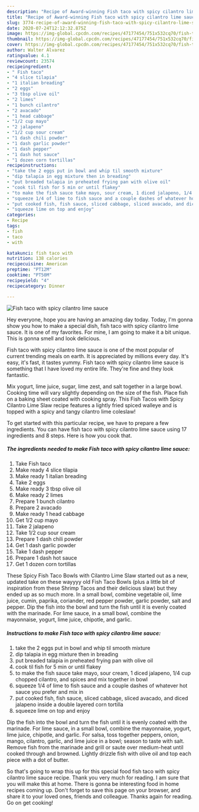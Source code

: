 ```yaml
---
description: "Recipe of Award-winning Fish taco with spicy cilantro lime sauce"
title: "Recipe of Award-winning Fish taco with spicy cilantro lime sauce"
slug: 3774-recipe-of-award-winning-fish-taco-with-spicy-cilantro-lime-sauce
date: 2020-07-24T12:12:32.875Z
image: https://img-global.cpcdn.com/recipes/47177454/751x532cq70/fish-taco-with-spicy-cilantro-lime-sauce-recipe-main-photo.jpg
thumbnail: https://img-global.cpcdn.com/recipes/47177454/751x532cq70/fish-taco-with-spicy-cilantro-lime-sauce-recipe-main-photo.jpg
cover: https://img-global.cpcdn.com/recipes/47177454/751x532cq70/fish-taco-with-spicy-cilantro-lime-sauce-recipe-main-photo.jpg
author: Walter Alvarez
ratingvalue: 4.1
reviewcount: 23574
recipeingredient:
- " Fish taco"
- "4 slice tilapia"
- "1 italian breading"
- "2 eggs"
- "3 tbsp olive oil"
- "2 limes"
- "1 bunch cilantro"
- "2 avacado"
- "1 head cabbage"
- "1/2 cup mayo"
- "2 jalapeno"
- "1/2 cup sour cream"
- "1 dash chili powder"
- "1 dash garlic powder"
- "1 dash pepper"
- "1 dash hot sauce"
- "1 dozen corn tortillas"
recipeinstructions:
- "take the 2 eggs put in bowl and whip til smooth mixture"
- "dip talapia in egg mixture then in breading"
- "put breaded talapia in preheated frying pan with olive oil"
- "cook til fish for 5 min or until flakey"
- "to make the fish sauce take mayo, sour cream, 1 diced jalapeno, 1/4 cup chopped cilantro, and spices and mix together in bowl"
- "squeeze 1/4 of lime to fish sauce and a couple dashes of whatever hot sauce you prefer and mix in"
- "put cooked fish, fish sauce, sliced cabbage, sliced avacado, and diced jalapeno inside a double layered corn tortilla"
- "squeeze lime on top and enjoy"
categories:
- Recipe
tags:
- fish
- taco
- with

katakunci: fish taco with 
nutrition: 138 calories
recipecuisine: American
preptime: "PT12M"
cooktime: "PT50M"
recipeyield: "4"
recipecategory: Dinner

---
```



![Fish taco with spicy cilantro lime sauce](https://img-global.cpcdn.com/recipes/47177454/751x532cq70/fish-taco-with-spicy-cilantro-lime-sauce-recipe-main-photo.jpg)

Hey everyone, hope you are having an amazing day today. Today, I'm gonna show you how to make a special dish, fish taco with spicy cilantro lime sauce. It is one of my favorites. For mine, I am going to make it a bit unique. This is gonna smell and look delicious.

Fish taco with spicy cilantro lime sauce is one of the most popular of current trending meals on earth. It is appreciated by millions every day. It's easy, it's fast, it tastes yummy. Fish taco with spicy cilantro lime sauce is something that I have loved my entire life. They're fine and they look fantastic.

Mix yogurt, lime juice, sugar, lime zest, and salt together in a large bowl. Cooking time will vary slightly depending on the size of the fish. Place fish on a baking sheet coated with cooking spray. This Fish Tacos with Spicy Cilantro Lime Slaw recipe features a lightly fried spiced walleye and is topped with a spicy and tangy cilantro lime coleslaw!


To get started with this particular recipe, we have to prepare a few ingredients. You can have fish taco with spicy cilantro lime sauce using 17 ingredients and 8 steps. Here is how you cook that.

<!--inarticleads1-->

##### The ingredients needed to make Fish taco with spicy cilantro lime sauce:

1. Take  Fish taco
1. Make ready 4 slice tilapia
1. Make ready 1 italian breading
1. Take 2 eggs
1. Make ready 3 tbsp olive oil
1. Make ready 2 limes
1. Prepare 1 bunch cilantro
1. Prepare 2 avacado
1. Make ready 1 head cabbage
1. Get 1/2 cup mayo
1. Take 2 jalapeno
1. Take 1/2 cup sour cream
1. Prepare 1 dash chili powder
1. Get 1 dash garlic powder
1. Take 1 dash pepper
1. Prepare 1 dash hot sauce
1. Get 1 dozen corn tortillas


These Spicy Fish Taco Bowls with Cilantro Lime Slaw started out as a new, updated take on these wayyyy old Fish Taco Bowls (plus a little bit of inspiration from these Shrimp Tacos and their delicious slaw) but they ended up as so much more. In a small bowl, combine vegetable oil, lime juice, cumin, paprika, coriander, red pepper powder, garlic powder, salt and pepper. Dip the fish into the bowl and turn the fish until it is evenly coated with the marinade. For lime sauce, in a small bowl, combine the mayonnaise, yogurt, lime juice, chipotle, and garlic. 

<!--inarticleads2-->

##### Instructions to make Fish taco with spicy cilantro lime sauce:

1. take the 2 eggs put in bowl and whip til smooth mixture
1. dip talapia in egg mixture then in breading
1. put breaded talapia in preheated frying pan with olive oil
1. cook til fish for 5 min or until flakey
1. to make the fish sauce take mayo, sour cream, 1 diced jalapeno, 1/4 cup chopped cilantro, and spices and mix together in bowl
1. squeeze 1/4 of lime to fish sauce and a couple dashes of whatever hot sauce you prefer and mix in
1. put cooked fish, fish sauce, sliced cabbage, sliced avacado, and diced jalapeno inside a double layered corn tortilla
1. squeeze lime on top and enjoy


Dip the fish into the bowl and turn the fish until it is evenly coated with the marinade. For lime sauce, in a small bowl, combine the mayonnaise, yogurt, lime juice, chipotle, and garlic. For salsa, toss together peppers, onion, mango, cilantro, garlic, and lime juice in a bowl; season to taste with salt. Remove fish from the marinade and grill or saute over medium-heat until cooked through and browned. Lightly drizzle fish with olive oil and top each piece with a dot of butter. 

So that's going to wrap this up for this special food fish taco with spicy cilantro lime sauce recipe. Thank you very much for reading. I am sure that you will make this at home. There is gonna be interesting food in home recipes coming up. Don't forget to save this page on your browser, and share it to your loved ones, friends and colleague. Thanks again for reading. Go on get cooking!

